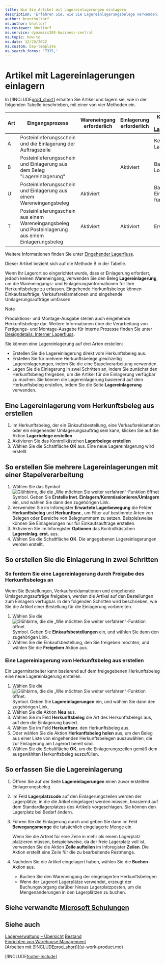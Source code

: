 ```yaml
---
title: Wie Sie Artikel mit Lagereinlagerungen einlagern
description: 'Erfahren Sie, wie Sie Lagereinlagerungsbelege verwenden, um Datensätze und Eingangsinformationen zu erfassen und zu buchen.'
author: brentholtorf
ms.author: bholtorf
ms.reviewer: bholtorf
ms.service: dynamics365-business-central
ms.topic: how-to
ms.date: 12/20/2022
ms.custom: bap-template
ms.search.forms: '7375,'
---
```

# Artikel mit Lagereinlagerungen einlagern

In [!INCLUDE[prod_short](includes/prod_short.md)] erhalten Sie Artikel und lagern sie, wie in der folgenden Tabelle beschrieben, mit einer von vier Methoden ein.

|Art|Eingangsprozess|Wareneingang erforderlich|Einlagerung erforderlich|Komplexitätsgrad (Weitere Informationen unter [Lagermanagementübersicht](design-details-warehouse-management.md))|  
|------------|---------------------|--------------|----------------|------------|  
|A|Posteinlieferungsschein und die Einlagerung der Auftragszeile|||Keine dedizierte Lageraktivität.|  
|B|Posteinlieferungsschein und Einlagerung aus dem Beleg "Lagereinlagerung"||Aktiviert|Basis: Auftragsbezogene Logistik|  
|U|Posteinlieferungsschein und Einlagerung aus einem Wareneingangsbeleg|Aktiviert||Basis: Konsolidierte Eingangs-/Versandbuchung für mehrere Bestellungen.|  
|T|Posteinlieferungsschein aus einem Wareneingangsbeleg und Posteinlagerung aus einem Einlagerungsbeleg|Aktiviert|Aktiviert|Erweitert|  

Weitere Informationen finden Sie unter [Eingehender Lagerfluss](design-details-inbound-warehouse-flow.md).

Dieser Artikel bezieht sich auf die Methode B in der Tabelle.

Wenn Ihr Lagerort so eingerichtet wurde, dass er Einlagerung erfordert, jedoch keinen Wareneingang, verwenden Sie den Beleg **Lagereinlagerung**, um die Wareneingangs- und Einlagerungsinformationen für Ihre Herkunftsbelege zu erfassen. Eingehende Herkunftsbelege können Einkaufsaufträge, Verkaufsreklamationen und eingehende Umlagerungsaufträge umfassen.

> [!NOTE]
> Produktions- und Montage-Ausgabe stellen auch eingehende Herkunftsbelege dar. Weitere Informationen über die Verarbeitung von Fertigungs- und Montage-Ausgabe für interne Prozesse finden Sie unter [Designdetails: Interner Lagerfluss](design-details-internal-warehouse-flows.md).

Sie können eine Lagereinlagerung auf drei Arten erstellen:  

- Erstellen Sie die Lagereinlagerung direkt vom Herkunftsbeleg aus.  
- Erstellen Sie für mehrere Herkunftsbelege gleichzeitig Lagereinlagerungen, indem Sie die eine Stapelverarbeitung verwenden.  
- Legen Sie die Einlagerung in zwei Schritten an, indem Sie zunächst den Herkunftsbeleg freigeben, um die Artikel für die Einlagerung verfügbar zu machen. Sie können die Lagereinlagerung basierend auf dem Herkunftsbeleg erstellen, indem Sie die Seite **Lagereinlagerung** verwenden.  

## Eine Lagereinlagerung vom Herkunftsbeleg aus erstellen

1. Im Herkunftsbeleg, der ein Einkaufsbestellung, eine Verkaufsreklamation oder ein eingehender Umlagerungsauftrag sein kann, klicken Sie auf die Aktion **Lagerbelege erstellen**.  
2. Aktivieren Sie das Kontrollkästchen **Lagerbelege erstellen**
3. Wählen Sie die Schaltfläche **OK** aus. Eine neue Lagereinlagerung wird erstellt.

## So erstellen Sie mehrere Lagereinlagerungen mit einer Stapelverarbeitung

1. Wählen Sie das Symbol ![Glühbirne, die die „Wie möchten Sie weiter verfahren“-Funktion öffnet](media/ui-search/search_small.png "Wie möchten Sie weiter verfahren?") Symbol. Geben Sie **Erstelle Invt. Einlagern/Kommissionieren/Umlagern** ein, und wählen Sie dann den zugehörigen Link. 
2. Verwenden Sie im Inforegister **Erwartete Lagerbewegung** die Felder **Herkunftsbeleg** und **Herkunftsnr.**, um Filter auf bestimmte Arten von Belegen oder Bereiche von Belegnummern zu setzen. Beispielsweise können Sie Einlagerungen nur für Einkaufsaufträge erstellen.
3. Aktivieren Sie im Inforegister **Optionen** das Kontrollkästchen **Lagereinlag. erst.** aus.
4. Wählen Sie die Schaltfläche **OK**. Die angegebenen Lagereinlagerungen werden erstellt.

## So erstellen Sie die Einlagerung in zwei Schritten

### So fordern Sie eine Lagereinlagerung durch Freigabe des Herkunftsbelegs an

Wenn Sie Bestellungen, Verkaufsreklamationen und eingehende Umlagerungsaufträge freigeben, werden die Artikel auf den Bestellungen zum Einlagern verfügbar. In den folgenden Schritten wird beschrieben, wie Sie die Artikel einer Bestellung für die Einlagerung vorbereiten.  

1. Wählen Sie die ![Glühbirne, die die „Wie möchten Sie weiter verfahren“-Funktion öffnet.](media/ui-search/search_small.png "Wie möchten Sie weiter verfahren?") Symbol. Geben Sie **Einkaufsbestellungen** ein, und wählen Sie dann den zugehörigen Link.
2. Wählen Sie die Einkaufsbestellung, den Sie freigeben möchten, und wählen Sie die **Freigeben** Aktion aus.  

### Eine Lagereinlagerung vom Herkunftsbeleg aus erstellen

Ein Lagermitarbeiter kann basierend auf dem freigegebenen Herkunftsbeleg eine neue Lagereinlagerung erstellen.

1. Wählen Sie die ![Glühbirne, die die „Wie möchten Sie weiter verfahren“-Funktion öffnet.](media/ui-search/search_small.png "Sagen Sie mir, was Sie tun möchten") Symbol. Geben Sie **Lagereinlagerungen** ein, und wählen Sie dann den zugehörigen Link.  
2. Wählen Sie die Aktion **Neu** aus.  
3. Wählen Sie im Feld **Herkunftsbeleg** die Art des Herkunftsbelegs aus, auf dem die Einlagerung basiert.  
4. Wählen Sie im Feld **Herkunftsnr.** den Herkunftsbeleg aus.  
5. Oder wählen Sie die Aktion **Herkunftsbeleg holen** aus, um den Beleg aus einer Liste von eingehenden Herkunftsbelegen auszuwählen, die zur Einlagerung am Lagerort bereit sind.  
6. Wählen Sie die Schaltfläche **OK**, um die Einlagerungszeilen gemäß dem ausgewählten Herkunftsbeleg auszufüllen.  

## So erfassen Sie die Lagereinlagerung

1. Öffnen Sie auf der Seite **Lagereinlagerungen** einen zuvor erstellten Einlagerungsbeleg.  
2. Im Feld **Lagerplatzcode** auf den Einlagerungszeilen werden der Lagerplätze, in die die Arikel eingelagert werden müssen, bnasiernd auf dem Standardlagerplatzes des Artikels vorgeschlagen. Sie können den Lagerplatz bei Bedarf ändern.  
3. Führen Sie die Einlagerung durch und geben Sie dann im Feld **Bewegungsmenge** die tatsächlich eingelagerte Menge ein.

    Wenn Sie die Artikel für eine Zeile in mehr als einem Lagerplatz platzieren müssen, beispielsweise, da der freie Lagerplatz voll ist, verwenden Sie die Aktion **Zeile aufteilen** im Inforegister **Zeilen**. Die Aktion erstellt eine Zeile für die zu bearbeitende Restmenge.  
4. Nachdem Sie die Artikel eingelagert haben, wählen Sie die **Buchen**-Aktion aus.  

    * Buchen Sie den Wareneingang der eingelagerten Herkunftsbelegen
    * Wenn der Lagerort Lagerplätze verwendet, erzeugt der Buchungsvorgang darüber hinaus Lagerplatzposten, um die Mengenänderungen in den Lagerplätzen zu buchen.

## Siehe verwandte [Microsoft Schulungen](/training/modules/receive-put-away-items/)

## Siehe auch

[Lagerverwaltung – Übersicht](design-details-warehouse-management.md)
[Bestand](inventory-manage-inventory.md)  
[Einrichten von Warehouse Management](warehouse-setup-warehouse.md)  
[Arbeiten mit [!INCLUDE[prod_short](includes/prod_short.md)]](ui-work-product.md)  


[!INCLUDE[footer-include](includes/footer-banner.md)]
